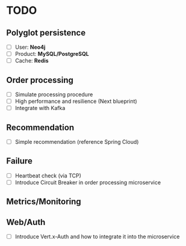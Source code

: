 # TODO

## Polyglot persistence

- [ ] User: **Neo4j**
- [ ] Product: **MySQL/PostgreSQL**
- [ ] Cache: **Redis**

## Order processing

- [ ] Simulate processing procedure
- [ ] High performance and resilience (Next blueprint)
- [ ] Integrate with Kafka

## Recommendation

- [ ] Simple recommendation (reference Spring Cloud)

## Failure

- [ ] Heartbeat check (via TCP)
- [ ] Introduce Circuit Breaker in order processing microservice

## Metrics/Monitoring

## Web/Auth

- [ ] Introduce Vert.x-Auth and how to integrate it into the microservice